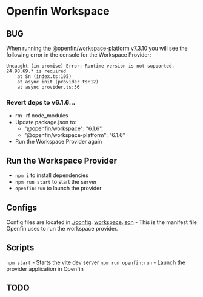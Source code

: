 # Openfin Workspace

## BUG

When running the @openfin/workspace-platform v7.3.10 you will see the following error in the console for the Workspace Provider:

```
Uncaught (in promise) Error: Runtime version is not supported.  24.98.69.* is required
    at Sn (index.ts:105)
    at async init (provider.ts:12)
    at async provider.ts:56
```

### Revert deps to v6.1.6...

- rm -rf node_modules
- Update package.json to:
  - "@openfin/workspace": "6.1.6",
  - "@openfin/workspace-platform": "6.1.6"
- Run the Workspace Provider again

## Run the Workspace Provider

- `npm i` to install dependencies
- `npm run start` to start the server
- `openfin:run` to launch the provider

## Configs

Config files are located in [./config](./config).
[workspace.json](./config/workspace.json) - This is the manifest file Openfin uses to run the workspace provider.

## Scripts

`npm start` - Starts the vite dev server
`npm run openfin:run` - Launch the provider application in Openfin

## TODO
